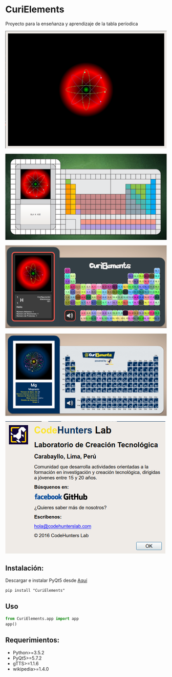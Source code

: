 # CuriElements
Proyecto para la enseñanza y aprendizaje de la tabla períodica

![Image of Atom](https://github.com/CodeHuntersLab/CuriElements/raw/master/resource/images/atom.png)

![Image of CuriElements](https://github.com/CodeHuntersLab/CuriElements/raw/master/resource/images/curielements.png)

![Image of CuriElements](https://github.com/CodeHuntersLab/CuriElements/raw/master/resource/images/curielements2.png)

![Image of CuriElements](https://github.com/CodeHuntersLab/CuriElements/raw/master/resource/images/curielements3.png)

![Image of CuriElements](https://github.com/CodeHuntersLab/CuriElements/raw/master/resource/images/about.png)

## Instalación:

Descargar e instalar PyQt5 desde [Aquí](https://www.riverbankcomputing.com/software/pyqt/download5)

```shell
pip install "CuriElements"
```

## Uso
```python
from CuriElements.app import app
app()
```

## Requerimientos:

- Python>=3.5.2
- PyQt5>=5.7.2
- gTTS>=1.1.6
- wikipedia>=1.4.0